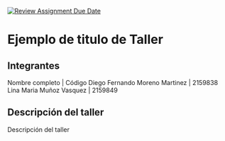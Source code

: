 [![Review Assignment Due Date](https://classroom.github.com/assets/deadline-readme-button-22041afd0340ce965d47ae6ef1cefeee28c7c493a6346c4f15d667ab976d596c.svg)](https://classroom.github.com/a/agiyKqJx)
# Ejemplo de titulo de Taller

## Integrantes

Nombre completo | Código
Diego Fernando Moreno Martinez | 2159838
Lina Maria Muñoz Vasquez | 2159849

## Descripción del taller

Descripción del taller
